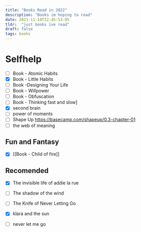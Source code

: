 ```yaml
---
title: "Books Read in 2022"
description: "Books im hoping to read"
date: 2021-11-10T22:45:53-05
tldr:  "just books ive read"
draft: false
tags: books
---
```


# Selfhelp
- [ ] Book - Atomic Habits
- [x] Book - Little Habits
- [ ] Book -Designing Your Life
- [ ] Book - Willpower
- [ ] Book - Obfuscation
- [ ] Book - Thinking fast and slow]
- [x] second brain
- [ ] power of moments
- [ ] Shape Up https://basecamp.com/shapeup/0.3-chapter-01
- [ ] the web of meaning

## Fun and Fantasy
- [x] [[Book - Child of fire]]

## Recomended
- [x] The invisible life of addie la rue
- [ ] The shadow of the wind
- [ ] The Knife of Never Letting Go
- [x] klara and the sun
- [ ] never let me go

